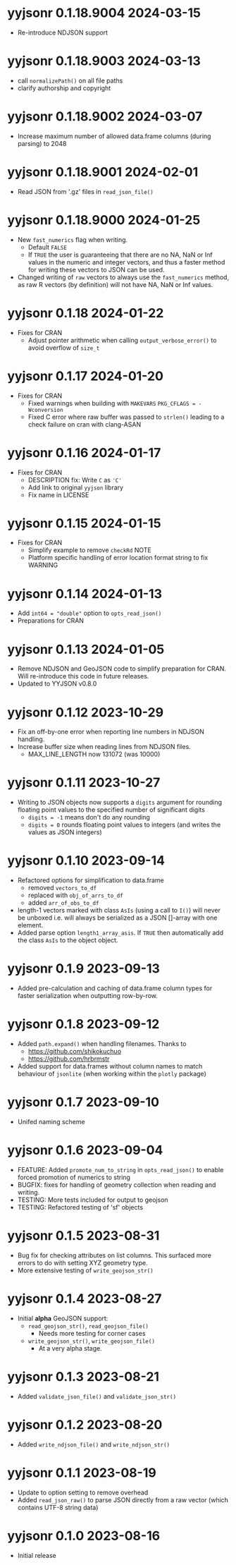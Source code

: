 

# yyjsonr 0.1.18.9004 2024-03-15

* Re-introduce NDJSON support

# yyjsonr 0.1.18.9003 2024-03-13

* call `normalizePath()` on all file paths
* clarify authorship and copyright

# yyjsonr 0.1.18.9002 2024-03-07

* Increase maximum number of allowed data.frame columns (during parsing) to 2048

# yyjsonr 0.1.18.9001 2024-02-01

* Read JSON from '.gz' files in `read_json_file()`

# yyjsonr 0.1.18.9000 2024-01-25

* New `fast_numerics` flag when writing.
    * Default `FALSE`
    * If `TRUE` the user is guaranteeing that there are no NA, NaN or Inf values
      in the numeric and integer vectors, and thus a faster method for writing
      these vectors to JSON can be used.
* Changed writing of `raw` vectors to always use the `fast_numerics` method,
  as raw R vectors (by definition) will not have NA, NaN or Inf values.

# yyjsonr 0.1.18 2024-01-22

* Fixes for CRAN
    * Adjust pointer arithmetic when calling `output_verbose_error()` to
      avoid overflow of `size_t`

# yyjsonr 0.1.17 2024-01-20

* Fixes for CRAN
    * Fixed warnings when building with `MAKEVARS` `PKG_CFLAGS = -Wconversion` 
    * Fixed C error where raw buffer was passed to `strlen()` leading to 
      a check failure on cran with clang-ASAN

# yyjsonr 0.1.16 2024-01-17

* Fixes for CRAN
    * DESCRIPTION fix: Write `C` as `'C'`
    * Add link to original `yyjson` library
    * Fix name in LICENSE

# yyjsonr 0.1.15 2024-01-15

* Fixes for CRAN
    * Simplify example to remove `checkRd` NOTE
    * Platform specific handling of error location format string to fix WARNING

# yyjsonr 0.1.14 2024-01-13

* Add `int64 = "double"` option to `opts_read_json()`
* Preparations for CRAN

# yyjsonr 0.1.13 2024-01-05

* Remove NDJSON and GeoJSON code to simplify preparation for CRAN.  Will 
  re-introduce this code in future releases.
* Updated to YYJSON v0.8.0

# yyjsonr 0.1.12 2023-10-29

* Fix an off-by-one error when reporting line numbers in NDJSON handling.
* Increase buffer size when reading lines from NDJSON files.
    * MAX_LINE_LENGTH now 131072 (was 10000)

# yyjsonr 0.1.11 2023-10-27

* Writing to JSON objects now supports a `digits` argument for rounding floating 
  point values to the specified number of significant digits
    * `digits = -1` means don't do any rounding
    * `digits = 0` rounds floating point values to integers (and writes the 
      values as JSON integers)

# yyjsonr 0.1.10 2023-09-14

* Refactored options for simplification to data.frame
    * removed `vectors_to_df`
    * replaced with `obj_of_arrs_to_df`
    * added `arr_of_obs_to_df`
* length-1 vectors marked with class `AsIs` (using a call to `I()`) will
  never be unboxed i.e. will always be serialized as a JSON []-array with 
  one element.
* Added parse option `length1_array_asis`.  If `TRUE` then automatically add
  the class `AsIs` to the object object.

# yyjsonr 0.1.9 2023-09-13

* Added pre-calculation and caching of data.frame column types for faster
  serialization when outputting row-by-row.

# yyjsonr 0.1.8 2023-09-12

* Added `path.expand()` when handling filenames. Thanks to
    * https://github.com/shikokuchuo
    * https://github.com/hrbrmstr
* Added support for data.frames without column names to match 
  behaviour of `jsonlite` (when working within the `plotly` package)

# yyjsonr 0.1.7 2023-09-10

* Unifed naming scheme

# yyjsonr 0.1.6 2023-09-04

* FEATURE: Added `promote_num_to_string` in `opts_read_json()` to enable 
  forced promotion of numerics to string
* BUGFIX: fixes for handling of geometry collection when reading and writing.
* TESTING: More tests included for output to geojson
* TESTING: Refactored testing of 'sf' objects

# yyjsonr 0.1.5  2023-08-31

* Bug fix for checking attributes on list columns.  This surfaced more
  errors to do with setting XYZ geometry type.
* More extensive testing of `write_geojson_str()`

# yyjsonr 0.1.4  2023-08-27

* Initial **alpha** GeoJSON support:
    * `read_geojson_str()`, `read_geojson_file()`
        * Needs more testing for corner cases
    * `write_geojson_str()`, `write_geojson_file()`
        * At a very alpha stage.

# yyjsonr 0.1.3  2023-08-21

* Added `validate_json_file()` and `validate_json_str()`

# yyjsonr 0.1.2  2023-08-20

* Added `write_ndjson_file()` and `write_ndjson_str()`

# yyjsonr 0.1.1  2023-08-19

* Update to option setting to remove overhead
* Added `read_json_raw()` to parse JSON directly from a raw vector (which
  contains UTF-8 string data)

# yyjsonr 0.1.0  2023-08-16

* Initial release
